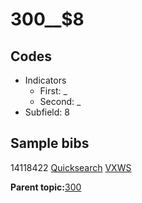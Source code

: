 # 300\_\_$8

## Codes

-   Indicators
    -   First: \_
    -   Second: \_
-   Subfield: 8

## Sample bibs

14118422 [Quicksearch](https://search.library.yale.edu/catalog/14118422) [VXWS](http://prodorbis.library.yale.edu:7014/vxws/GetHoldingsService?bibId=14118422)

**Parent topic:**[300](../../tags/300/300.md)

